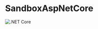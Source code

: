 # SandboxAspNetCore

![.NET Core](https://github.com/wesleycamargo/SandboxAspNetCore/workflows/.NET%20Core/badge.svg)
